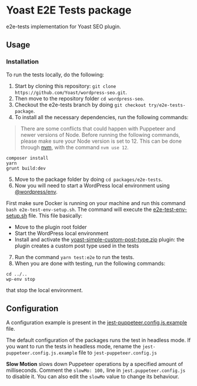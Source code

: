 # Yoast E2E Tests package

e2e-tests implementation for Yoast SEO plugin.

## Usage

### Installation

To run the tests locally, do the following:

1. Start by cloning this repository: `git clone https://github.com/Yoast/wordpress-seo.git`.
2. Then move to the repository folder `cd wordpress-seo`.
3. Checkout the e2e-tests branch by doing `git checkout try/e2e-tests-package`.
4. To install all the necessary dependencies, run the following commands:

> There are some conflicts that could happen with Puppeteer and newer versions of Node.
> Before running the following commands, please make sure your Node version is set to 12.
> This can be done through [nvm](https://github.com/nvm-sh/nvm), with the command `nvm use 12`.

```
composer install
yarn
grunt build:dev
```
5. Move to the package folder by doing `cd packages/e2e-tests`.
6. Now you will need to start a WordPress local environment using [@wordpress/env](https://developer.wordpress.org/block-editor/reference-guides/packages/packages-env/).

First make sure Docker is running on your machine and run this command `bash e2e-test-env-setup.sh`.
The command will execute the [e2e-test-env-setup.sh](e2e-test-env-setup.sh) file.
This file basically:
- Move to the plugin root folder
- Start the WordPress local environment
- Install and activate the [yoast-simple-custom-post-type.zip](./data/yoast-simple-custom-post-type.zip) plugin: the plugin creates a custom post type used in the tests
7. Run the command `yarn test:e2e` to run the tests.
8. When you are done with testing, run the following commands:
```
cd ../..
wp-env stop
```
that stop the local environment.

## Configuration

A configuration example is present in the [jest-puppeteer.config.js.example](jest-puppeteer.config.js.example) file.

The default configuration of the packages runs the test in headless mode. If you want to run the tests in headless mode, rename the `jest-puppeteer.config.js.example` file to `jest-puppeteer.config.js`

**Slow Motion** slows down Puppeteer operations by a specified amount of milliseconds.
Comment the `slowMo: 100,` line in `jest.puppeteer.config.js` to disable it. You can also edit the `slowMo` value to change its behaviour.
